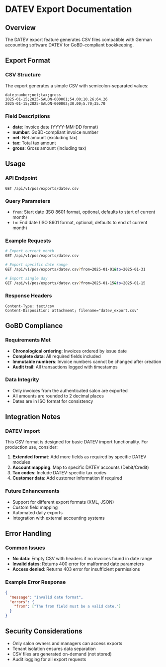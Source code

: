 # DATEV Export Documentation

## Overview

The DATEV export feature generates CSV files compatible with German accounting software DATEV for GoBD-compliant bookkeeping.

## Export Format

### CSV Structure

The export generates a simple CSV with semicolon-separated values:

```csv
date;number;net;tax;gross
2025-01-15;2025-SALON-000001;54.00;10.26;64.26
2025-01-15;2025-SALON-000002;30.00;5.70;35.70
```

### Field Descriptions

- **date**: Invoice date (YYYY-MM-DD format)
- **number**: GoBD-compliant invoice number
- **net**: Net amount (excluding tax)
- **tax**: Total tax amount
- **gross**: Gross amount (including tax)

## Usage

### API Endpoint
```
GET /api/v1/pos/exports/datev.csv
```

### Query Parameters
- `from`: Start date (ISO 8601 format, optional, defaults to start of current month)
- `to`: End date (ISO 8601 format, optional, defaults to end of current month)

### Example Requests

```bash
# Export current month
GET /api/v1/pos/exports/datev.csv

# Export specific date range
GET /api/v1/pos/exports/datev.csv?from=2025-01-01&to=2025-01-31

# Export single day
GET /api/v1/pos/exports/datev.csv?from=2025-01-15&to=2025-01-15
```

### Response Headers
```
Content-Type: text/csv
Content-Disposition: attachment; filename="datev_export.csv"
```

## GoBD Compliance

### Requirements Met
- **Chronological ordering**: Invoices ordered by issue date
- **Complete data**: All required fields included
- **Immutable numbers**: Invoice numbers cannot be changed after creation
- **Audit trail**: All transactions logged with timestamps

### Data Integrity
- Only invoices from the authenticated salon are exported
- All amounts are rounded to 2 decimal places
- Dates are in ISO format for consistency

## Integration Notes

### DATEV Import
This CSV format is designed for basic DATEV import functionality. For production use, consider:

1. **Extended format**: Add more fields as required by specific DATEV modules
2. **Account mapping**: Map to specific DATEV accounts (Debit/Credit)
3. **Tax codes**: Include DATEV-specific tax codes
4. **Customer data**: Add customer information if required

### Future Enhancements
- Support for different export formats (XML, JSON)
- Custom field mapping
- Automated daily exports
- Integration with external accounting systems

## Error Handling

### Common Issues
- **No data**: Empty CSV with headers if no invoices found in date range
- **Invalid dates**: Returns 400 error for malformed date parameters
- **Access denied**: Returns 403 error for insufficient permissions

### Example Error Response
```json
{
  "message": "Invalid date format",
  "errors": {
    "from": ["The from field must be a valid date."]
  }
}
```

## Security Considerations

- Only salon owners and managers can access exports
- Tenant isolation ensures data separation
- CSV files are generated on-demand (not stored)
- Audit logging for all export requests